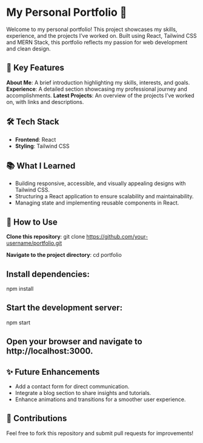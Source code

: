 # My Personal Portfolio 🌟
Welcome to my personal portfolio! This project showcases my skills, experience, and the projects I’ve worked on. Built using React, Tailwind CSS and MERN Stack, this portfolio reflects my passion for web development and clean design.

## **🚀 Key Features**

**About Me**: A brief introduction highlighting my skills, interests, and goals.
**Experience**: A detailed section showcasing my professional journey and accomplishments.
**Latest Projects**: An overview of the projects I’ve worked on, with links and descriptions.

## 🛠 Tech Stack

- **Frontend**: React
- **Styling**: Tailwind CSS

## 📚 What I Learned

- Building responsive, accessible, and visually appealing designs with Tailwind CSS.
- Structuring a React application to ensure scalability and maintainability.
- Managing state and implementing reusable components in React.

## 🔧 How to Use

**Clone this repository**: git clone https://github.com/your-username/portfolio.git

**Navigate to the project directory**: cd portfolio

## Install dependencies:

npm install

## Start the development server:

npm start

## Open your browser and navigate to http://localhost:3000.

## ✨ Future Enhancements

- Add a contact form for direct communication.
- Integrate a blog section to share insights and tutorials.
- Enhance animations and transitions for a smoother user experience.

## 🤝 Contributions
Feel free to fork this repository and submit pull requests for improvements!










